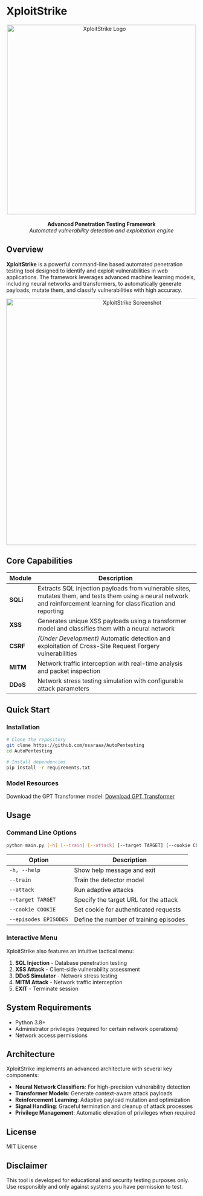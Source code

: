 # XploitStrike

<div align="center">
    <img src="https://github.com/user-attachments/assets/c43e6ab2-5ff1-4589-9441-f7c24fce1bc7" alt="XploitStrike Logo" width="500">
    <br>
    <br>
    <strong>Advanced Penetration Testing Framework</strong>
    <br>
    <em>Automated vulnerability detection and exploitation engine</em>
</div>

## Overview

**XploitStrike** is a powerful command-line based automated penetration testing tool designed to identify and exploit vulnerabilities in web applications. The framework leverages advanced machine learning models, including neural networks and transformers, to automatically generate payloads, mutate them, and classify vulnerabilities with high accuracy.

<div align="center">
    <img src="https://github.com/user-attachments/assets/278a87e0-caca-4fd8-a499-8efa88fcb169" alt="XploitStrike Screenshot" width="650">
</div>

## Core Capabilities

| Module | Description |
|--------|-------------|
| **SQLi** | Extracts SQL injection payloads from vulnerable sites, mutates them, and tests them using a neural network and reinforcement learning for classification and reporting |
| **XSS** | Generates unique XSS payloads using a transformer model and classifies them with a neural network |
| **CSRF** | _(Under Development)_ Automatic detection and exploitation of Cross-Site Request Forgery vulnerabilities |
| **MITM** | Network traffic interception with real-time analysis and packet inspection |
| **DDoS** | Network stress testing simulation with configurable attack parameters |

## Quick Start

### Installation

```bash
# Clone the repository
git clone https://github.com/nsaraaa/AutoPentesting
cd AutoPentesting

# Install dependencies
pip install -r requirements.txt
```

### Model Resources

Download the GPT Transformer model:
[Download GPT Transformer](https://www.dropbox.com/scl/fo/tiopa14tkt8yz5yy0jqel/AL5i1AZJdQoCRVac8HSPAIg?rlkey=axnxsre4l2te5iorz9bdiob03&st=qlezkcgi&dl=1)

## Usage

### Command Line Options

```bash
python main.py [-h] [--train] [--attack] [--target TARGET] [--cookie COOKIE] [--episodes EPISODES]
```

| Option | Description |
|--------|-------------|
| `-h, --help` | Show help message and exit |
| `--train` | Train the detector model |
| `--attack` | Run adaptive attacks |
| `--target TARGET` | Specify the target URL for the attack |
| `--cookie COOKIE` | Set cookie for authenticated requests |
| `--episodes EPISODES` | Define the number of training episodes |

### Interactive Menu

XploitStrike also features an intuitive tactical menu:

1. **SQL Injection** - Database penetration testing
2. **XSS Attack** - Client-side vulnerability assessment
3. **DDoS Simulator** - Network stress testing
4. **MITM Attack** - Network traffic interception
5. **EXIT** - Terminate session

## System Requirements

- Python 3.8+
- Administrator privileges (required for certain network operations)
- Network access permissions

## Architecture

XploitStrike implements an advanced architecture with several key components:

- **Neural Network Classifiers**: For high-precision vulnerability detection
- **Transformer Models**: Generate context-aware attack payloads
- **Reinforcement Learning**: Adaptive payload mutation and optimization
- **Signal Handling**: Graceful termination and cleanup of attack processes
- **Privilege Management**: Automatic elevation of privileges when required

## License

MIT License

## Disclaimer

This tool is developed for educational and security testing purposes only. Use responsibly and only against systems you have permission to test.
